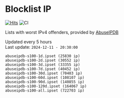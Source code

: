 # Blocklist IP

[![Hits](https://hits.seeyoufarm.com/api/count/incr/badge.svg?url=https%3A%2F%2Fgithub.com%2Fborestad%2Fblocklist-ip%2F&count_bg=%2379C83D&title_bg=%23555555&icon=&icon_color=%23E7E7E7&title=hits&edge_flat=false)](https://hits.seeyoufarm.com)  ![CI](https://img.shields.io/github/workflow/status/borestad/blocklist-ip/CI?style=flat-square)

Lists with worst IPv4 offenders, provided by [AbuseIPDB](https://www.abuseipdb.com/)

<!-- FOOTER-PLACEHOLDER -->
Updated every 5 hours<br>
Last update: `2024-12-11 - 20:30:00`
```
abuseipdb-s100-1d.ipset (25830 ip)
abuseipdb-s100-2d.ipset (30552 ip)
abuseipdb-s100-3d.ipset (33355 ip)
abuseipdb-s100-7d.ipset (40452 ip)
abuseipdb-s100-30d.ipset (70403 ip)
abuseipdb-s100-60d.ipset (108107 ip)
abuseipdb-s100-90d.ipset (140855 ip)
abuseipdb-s100-120d.ipset (164067 ip)
abuseipdb-s100-all.ipset (722703 ip)
```
